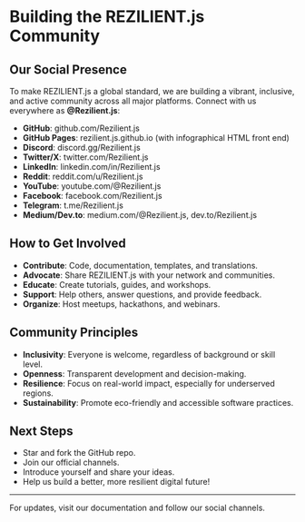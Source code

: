 # Building the REZILIENT.js Community

## Our Social Presence
To make REZILIENT.js a global standard, we are building a vibrant, inclusive, and active community across all major platforms. Connect with us everywhere as **@Rezilient.js**:

- **GitHub**: github.com/Rezilient.js
- **GitHub Pages**: rezilient.js.github.io (with infographical HTML front end)
- **Discord**: discord.gg/Rezilient.js
- **Twitter/X**: twitter.com/Rezilient.js
- **LinkedIn**: linkedin.com/in/Rezilient.js
- **Reddit**: reddit.com/u/Rezilient.js
- **YouTube**: youtube.com/@Rezilient.js
- **Facebook**: facebook.com/Rezilient.js
- **Telegram**: t.me/Rezilient.js
- **Medium/Dev.to**: medium.com/@Rezilient.js, dev.to/Rezilient.js

## How to Get Involved
- **Contribute**: Code, documentation, templates, and translations.
- **Advocate**: Share REZILIENT.js with your network and communities.
- **Educate**: Create tutorials, guides, and workshops.
- **Support**: Help others, answer questions, and provide feedback.
- **Organize**: Host meetups, hackathons, and webinars.

## Community Principles
- **Inclusivity**: Everyone is welcome, regardless of background or skill level.
- **Openness**: Transparent development and decision-making.
- **Resilience**: Focus on real-world impact, especially for underserved regions.
- **Sustainability**: Promote eco-friendly and accessible software practices.

## Next Steps
- Star and fork the GitHub repo.
- Join our official channels.
- Introduce yourself and share your ideas.
- Help us build a better, more resilient digital future!

---

For updates, visit our documentation and follow our social channels.
